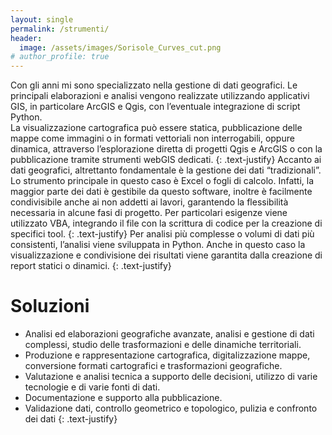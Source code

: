 ```yaml
---
layout: single
permalink: /strumenti/
header:
  image: /assets/images/Sorisole_Curves_cut.png
# author_profile: true
---
```


Con gli anni mi sono specializzato nella gestione di dati geografici. Le principali elaborazioni e analisi vengono realizzate utilizzando applicativi GIS, in particolare ArcGIS e Qgis, con l’eventuale integrazione di script Python.  
La visualizzazione cartografica può essere statica, pubblicazione delle mappe come immagini o in formati vettoriali non interrogabili, oppure dinamica, attraverso l’esplorazione diretta di progetti Qgis e ArcGIS o con la pubblicazione tramite strumenti webGIS dedicati.
{: .text-justify}
Accanto ai dati geografici, altrettanto fondamentale è la gestione dei dati “tradizionali”. Lo strumento principale in questo caso è Excel o fogli di calcolo. Infatti, la maggior parte dei dati è gestibile da questo software, inoltre è facilmente condivisibile anche ai non addetti ai lavori, garantendo la flessibilità necessaria in alcune fasi di progetto. Per particolari esigenze viene utilizzato VBA, integrando il file con la scrittura di codice per la creazione di specifici tool.
{: .text-justify}
Per analisi più complesse o volumi di dati più consistenti, l’analisi viene sviluppata in Python. Anche in questo caso la visualizzazione e condivisione dei risultati viene garantita dalla creazione di report statici o dinamici.
{: .text-justify}

# Soluzioni

- Analisi ed elaborazioni geografiche avanzate, analisi e gestione di dati complessi, studio delle trasformazioni e delle dinamiche territoriali.
- Produzione e rappresentazione cartografica, digitalizzazione mappe, conversione formati cartografici e trasformazioni geografiche.
- Valutazione e analisi tecnica a supporto delle decisioni, utilizzo di varie tecnologie e di varie fonti di dati.
- Documentazione e supporto alla pubblicazione.
- Validazione dati, controllo geometrico e topologico, pulizia e confronto dei dati
{: .text-justify}
